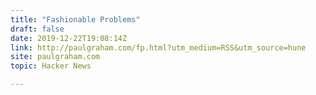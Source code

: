 ```yaml
---
title: "Fashionable Problems"
draft: false
date: 2019-12-22T19:08:14Z
link: http://paulgraham.com/fp.html?utm_medium=RSS&utm_source=hune
site: paulgraham.com
topic: Hacker News  

---
```

